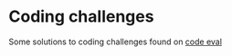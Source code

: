 # Coding challenges
Some solutions to coding challenges found on  [code eval](https://www.codeeval.com/) 
